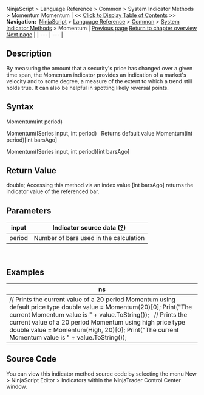 ﻿
NinjaScript > Language Reference > Common > System Indicator Methods > Momentum
Momentum
| << [Click to Display Table of Contents](momentum.md) >> **Navigation:**     [NinjaScript](ninjascript-1.md) > [Language Reference](language_reference_wip-1.md) > [Common](common-1.md) > [System Indicator Methods](indicators-1.md) > Momentum | [Previous page](minimum_min-1.md) [Return to chapter overview](indicators-1.md) [Next page](money_flow_index_mfi-1.md) |
| --- | --- |
## Description
By measuring the amount that a security's price has changed over a given time span, the Momentum indicator provides an indication of a market's velocity and to some degree, a measure of the extent to which a trend still holds true. It can also be helpful in spotting likely reversal points.

## Syntax
Momentum(int period)  

Momentum(ISeries<double> input, int period)
 
Returns default value
Momentum(int period)[int barsAgo]  

Momentum(ISeries<double> input, int period)[int barsAgo]

## Return Value
double; Accessing this method via an index value [int barsAgo] returns the indicator value of the referenced bar.

## Parameters
| input | Indicator source data ([?](valid_input_data_for_indicator-1.md)) |
| --- | --- |
| period | Number of bars used in the calculation |

 
## 
## Examples
| ns |
| --- |
| // Prints the current value of a 20 period Momentum using default price type double value = Momentum(20)[0]; Print("The current Momentum value is " + value.ToString());   // Prints the current value of a 20 period Momentum using high price type double value = Momentum(High, 20)[0]; Print("The current Momentum value is " + value.ToString()); |

## Source Code
You can view this indicator method source code by selecting the menu New > NinjaScript Editor > Indicators within the NinjaTrader Control Center window.
